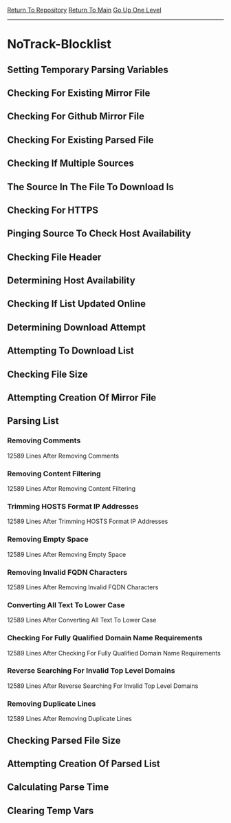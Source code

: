 [Return To Repository](https://github.com/deathbybandaid/piholeparser/)
[Return To Main](https://github.com/deathbybandaid/piholeparser/blob/master/RecentRunLogs/Mainlog.md)
[Go Up One Level](https://github.com/deathbybandaid/piholeparser/blob/master/RecentRunLogs/TopLevelScripts/30-Processing-Blacklists.md)
____________________________________
# NoTrack-Blocklist
## Setting Temporary Parsing Variables
## Checking For Existing Mirror File
## Checking For Github Mirror File
## Checking For Existing Parsed File
## Checking If Multiple Sources
## The Source In The File To Download Is
## Checking For HTTPS
## Pinging Source To Check Host Availability
## Checking File Header
## Determining Host Availability
## Checking If List Updated Online
## Determining Download Attempt
## Attempting To Download List
## Checking File Size
## Attempting Creation Of Mirror File
## Parsing List
### Removing Comments
12589 Lines After Removing Comments
### Removing Content Filtering
12589 Lines After Removing Content Filtering
### Trimming HOSTS Format IP Addresses
12589 Lines After Trimming HOSTS Format IP Addresses
### Removing Empty Space
12589 Lines After Removing Empty Space
### Removing Invalid FQDN Characters
12589 Lines After Removing Invalid FQDN Characters
### Converting All Text To Lower Case
12589 Lines After Converting All Text To Lower Case
### Checking For Fully Qualified Domain Name Requirements
12589 Lines After Checking For Fully Qualified Domain Name Requirements
### Reverse Searching For Invalid Top Level Domains
12589 Lines After Reverse Searching For Invalid Top Level Domains
### Removing Duplicate Lines
12589 Lines After Removing Duplicate Lines
## Checking Parsed File Size
## Attempting Creation Of Parsed List
## Calculating Parse Time
## Clearing Temp Vars
